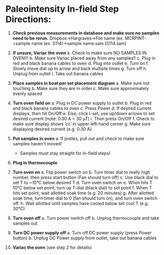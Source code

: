 # Paleointensity In-field Step Directions:

1. **Check previous measurements in database and make sure no samples need to be rerun.**
   Dropbox->Hargraves->File name (ex. MCRPINT->sample name (ex. S114)->sample name.sam (S114.sam)

2. **If unsure, Variac the oven**
   a. Check to make sure NO SAMPLES IN OVEN!!!
   b. Make sure Variac placed away from any samples!!
   c. Plug in red and black banana cables to oven
   d. Plug into outlet
   e. Turn on
   f. Slowly move dial up to arrow and back multiple times
   g. Turn off
   h. Unplug from outlet
   i. Take out banana cables

3. **Place samples in boat per set placement diagram**
   a. Make sure not touching
   b. Make sure they are in order
   c. Make sure approximately evenly spaced

4. **Turn oven field on**
   a. Plug in DC power supply to outlet
   b. Plug in red and black banana cables to oven
   c. Press Power
   d. If desired current displays, then hit On/Off
   e. Else, click I-set, use up/down arrows to set desired current (note: 0.30 A = 30 µT)
      i. Then press On/Off
   f. Check to make sure display shows ‘cc’ in upper left-hand corner
   g. Make sure displaying desired current (e.g. 0.30 A)

5. **Put samples in oven**
   a. If jostles, pull out and check to make sure samples haven't moved!
      - Samples must stay straight for in-field steps!

6. **Plug in thermocouple**

7. **Turn oven on**
   a. Flip power switch on
   b. Turn timer dial to really high number, then press start button (Fan should turn off)
   c. Use black dial to set T to ~10°C below desired T
   d. Turn oven switch on
   e. When hits T 10°C below set point, turn up T-dial (black dial) to set point
   f. When T hits set point, wait allotted soak time (e.g. 20 minutes)
   g. After allotted soak time, turn timer dial to 0 (fan should turn on), and turn oven switch off.
   h. Wait allotted until samples have cooled below set cool T (e.g. 30°C)

8. **Turn oven off**
   a. Turn power switch off
   b. Unplug thermocouple and take samples out

9. **Turn DC power supply off**
   a. Turn off DC power supply (press Power button)
   b. Unplug DC Power supply from outlet, take out banana cables

10. **Variac the oven** (see step 2 for details)